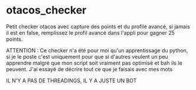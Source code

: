 # otacos_checker
Petit checker otacos avec capture des points et du profile avancé, si jamais il est en false, remplissez le profil avancé dans l'appli pour gagner 25 points.

ATTENTION : Ce checker n'a été pour moi qu'un apprentissage du python, si je le poste c'est uniquement pour que si d'autres veulent un peu apprendre malgré que mon script soit vraiment pas optimisé et bah ils le peuvent. J'ai essayé de décrire tout ce que je faisais avec mes mots

IL N'Y A PAS DE THREADINGS, IL Y A JUSTE UN BOT
